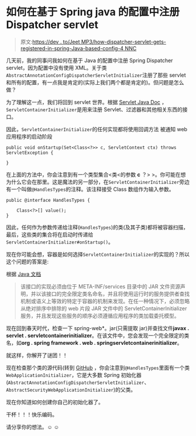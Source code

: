 # 如何在基于 Spring java 的配置中注册 Dispatcher servlet

> 原文:[https://dev . to/Jeet MP3/how-dispatcher-servlet-gets-registered-in-spring-Java-based-config-4 NNC](https://dev.to/jeetmp3/how-dispatcher-servlet-gets-registered-in-spring-java-based-config-4nnc)

几天前，我的同事问我如何在基于 Java 的配置中注册 Spring Dispatcher servlet，因为配置中没有使用 XML。关于类`AbstractAnnotationConfigDispatcherServletInitializer`注册了那些 servlet 和所有的配置，有一点我是肯定的(实际上我们两个都是肯定的)。但问题是怎么做？

为了理解这一点，我们将回到 servlet 世界。根据 [Servlet Java Doc](https://docs.oracle.com/javaee/7/api/javax/servlet/ServletContainerInitializer.html?is-external=true) ，`ServletContainerInitializer`是用来注册 Servlet、过滤器和其他相关东西的接口。

因此，`ServletContainerInitializer`的任何实现都将使用回调方法
被通知 web 应用程序的启动阶段

```
public void onStartup(Set<Class<?>> c, ServletContext ctx) throws ServletException {

} 
```

在上面的方法中，你会注意到有一个类型集合<类<的参数 **c** ？> >。你可能在想为什么它会在那里。这是魔法的另一部分，在`ServletContainerInitializer`旁边有一个叫做`@HandlesTypes`的注释。该注释接受 Class 数组作为输入参数。

```
public @interface HandlesTypes {

    Class<?>[] value();
} 
```

因此，任何作为参数传递给注释(`HandlesTypes`)的类(及其子类)都将被容器扫描，最后，这些类的集合将在启动时传递给`ServletContainerInitializer#onStartup()`。

现在你可能会想，容器是如何选择`ServletContainerInitializer`的实现的？所以这个问题的答案是:

根据 [Java 文档](https://docs.oracle.com/javaee/7/api/javax/servlet/ServletContainerInitializer.html?is-external=true)

> 该接口的实现必须由位于 META-INF/services 目录中的 JAR 文件资源声明，并以该接口的完全限定类名命名，并且将使用运行时的服务提供者查找机制或语义上等效的特定于容器的机制来发现。在任一种情况下，必须忽略从绝对排序中排除的 web 片段 JAR 文件中的 ServletContainerInitializer 服务，并且发现这些服务的顺序必须遵循应用程序的类加载委托模型。

现在回到春天时代，检查一下 spring-web*。jar(只需提取 jar)并查找文件**javax . servlet . servletcontainerinitializer**。在该文件中，您会发现一个完全限定的类名，如**org . spring framework . web . springservletcontainerinitializer**。

就这样，你解开了谜团！！

现在检查那个类的源代码(转到 [GitHub](https://github.com/spring-projects/spring-framework/blob/master/spring-web/src/main/java/org/springframework/web/SpringServletContainerInitializer.java) ，你会注意到`@HandlesTypes`里面有一个类`WebApplicationInitializer`，它是大多数 Spring 初始化器(`AbstractAnnotationConfigDispatcherServletInitializer`、`AbstractSecurityWebApplicationInitializer`)的父类。

现在你知道如何创建你自己的初始化器了。

干杯！！！快乐编码。

请分享你的想法。☺ ☺
